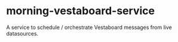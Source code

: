 # morning-vestaboard-service
A service to schedule / orchestrate Vestaboard messages from live datasources.
